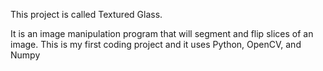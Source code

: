 This project is called Textured Glass.

It is an image manipulation program that will segment and flip slices of an image.
This is my first coding project and it uses Python, OpenCV, and Numpy